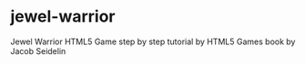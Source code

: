 # jewel-warrior
Jewel Warrior HTML5 Game
step by step tutorial by HTML5 Games book by Jacob Seidelin